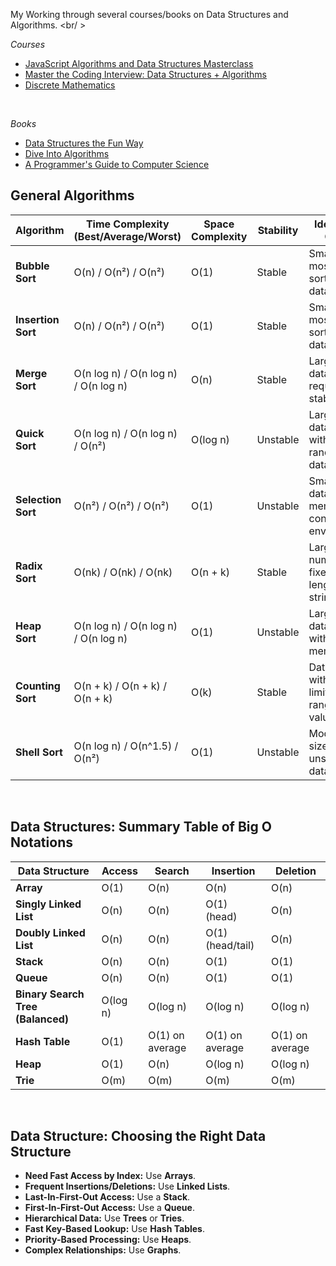My Working through several courses/books on Data Structures and Algorithms.  <br/ >  

_Courses_
- [JavaScript Algorithms and Data Structures Masterclass](https://www.udemy.com/course/js-algorithms-and-data-structures-masterclass/?couponCode=KEEPLEARNING)
- [Master the Coding Interview: Data Structures + Algorithms](https://www.udemy.com/course/master-the-coding-interview-data-structures-algorithms/?couponCode=KEEPLEARNING)
- [Discrete Mathematics](https://www.udemy.com/course/discrete-math/?couponCode=KEEPLEARNING)

<br />

_Books_
- [Data Structures the Fun Way](https://nostarch.com/data-structures-fun-way)
- [Dive Into Algorithms](https://nostarch.com/Dive-Into-Algorithms)
- [A Programmer's Guide to Computer Science](https://a.co/d/5VxeUjr)


## General Algorithms  
| Algorithm        | Time Complexity (Best/Average/Worst)  | Space Complexity | Stability | Ideal Use Case                               |
|------------------|---------------------------------------|------------------|-----------|----------------------------------------------|
| **Bubble Sort**  | O(n) / O(n²) / O(n²)                  | O(1)             | Stable    | Small, mostly sorted datasets                |
| **Insertion Sort**| O(n) / O(n²) / O(n²)                 | O(1)             | Stable    | Small or mostly sorted datasets              |
| **Merge Sort**   | O(n log n) / O(n log n) / O(n log n)  | O(n)             | Stable    | Large datasets requiring stability           |
| **Quick Sort**   | O(n log n) / O(n log n) / O(n²)       | O(log n)         | Unstable  | Large datasets with randomized data          |
| **Selection Sort**| O(n²) / O(n²) / O(n²)                | O(1)             | Unstable  | Small datasets or memory-constrained env.    |
| **Radix Sort**   | O(nk) / O(nk) / O(nk)                 | O(n + k)         | Stable    | Large numbers or fixed-length strings        |
| **Heap Sort**    | O(n log n) / O(n log n) / O(n log n)  | O(1)             | Unstable  | Large datasets with limited memory           |
| **Counting Sort**| O(n + k) / O(n + k) / O(n + k)        | O(k)             | Stable    | Datasets with a limited range of values      |
| **Shell Sort**   | O(n log n) / O(n^1.5) / O(n²)         | O(1)             | Unstable  | Moderate-sized, unsorted datasets            |

<br />  

## Data Structures: Summary Table of Big O Notations

| Data Structure               | Access  | Search       | Insertion    | Deletion     |
|------------------------------|---------|--------------|--------------|--------------|
| **Array**                    | O(1)    | O(n)         | O(n)         | O(n)         |
| **Singly Linked List**        | O(n)    | O(n)         | O(1) (head)  | O(n)         |
| **Doubly Linked List**        | O(n)    | O(n)         | O(1) (head/tail) | O(n)      |
| **Stack**                    | O(n)    | O(n)         | O(1)         | O(1)         |
| **Queue**                    | O(n)    | O(n)         | O(1)         | O(1)         |
| **Binary Search Tree (Balanced)** | O(log n) | O(log n) | O(log n)    | O(log n)     |
| **Hash Table**               | O(1)    | O(1) on average | O(1) on average | O(1) on average |
| **Heap**                     | O(1)    | O(n)         | O(log n)     | O(log n)     |
| **Trie**                     | O(m)    | O(m)         | O(m)         | O(m)         |

<br />  

## Data Structure: Choosing the Right Data Structure

- **Need Fast Access by Index:** Use **Arrays**.
- **Frequent Insertions/Deletions:** Use **Linked Lists**.
- **Last-In-First-Out Access:** Use a **Stack**.
- **First-In-First-Out Access:** Use a **Queue**.
- **Hierarchical Data:** Use **Trees** or **Tries**.
- **Fast Key-Based Lookup:** Use **Hash Tables**.
- **Priority-Based Processing:** Use **Heaps**.
- **Complex Relationships:** Use **Graphs**.
